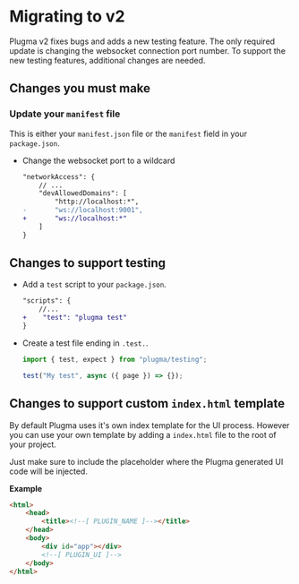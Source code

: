# Migrating to v2

Plugma v2 fixes bugs and adds a new testing feature. The only required update is changing the websocket connection port number. To support the new testing features, additional changes are needed.

## Changes you must make

### Update your `manifest` file

This is either your `manifest.json` file or the `manifest` field in your `package.json`.

-   Change the websocket port to a wildcard

    ```diff
    "networkAccess": {
        // ...
        "devAllowedDomains": [
            "http://localhost:*",
    -       "ws://localhost:9001",
    +       "ws://localhost:*"
        ]
    }
    ```

## Changes to support testing

-   Add a `test` script to your `package.json`.

    ```diff
    "scripts": {
        //...
    +    "test": "plugma test"
    }
    ```

-   Create a test file ending in `.test.`.

    ```ts
    import { test, expect } from "plugma/testing";

    test("My test", async ({ page }) => {});
    ```
    
## Changes to support custom `index.html` template

By default Plugma uses it's own index template for the UI process. However you can use your own template by adding a `index.html` file to the root of your project.

Just make sure to include the <!--[ PLUGIN_UI ]--> placeholder where the Plugma generated UI code will be injected.

**Example**

```html
<html>
	<head>
		<title><!--[ PLUGIN_NAME ]--></title>
	</head>
	<body>
		<div id="app"></div>
		<!--[ PLUGIN_UI ]-->
	</body>
</html>
```
